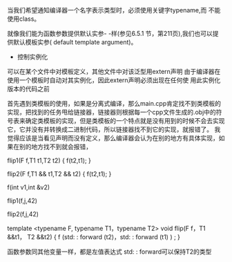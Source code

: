当我们希望通知编译器一个名字表示类型时，必须使用关键字typename,而
不能使用class。

就像我们能为函数参数提供默认实参- -样(参见6.5.1 节，第211页),我们也可以提
供默认模板实参( default template argument)。

- 控制实例化

可以在某个文件中对模板定义，其他文件中对该泛型用extern声明
由于编译器在使用一个模板时自动对其实例化，因此extern声明必须出现在任何使
用此实例化版本的代码之前





首先遇到类模板的使用，如果是分离式编译，那么main.cpp肯定找不到类模板的实现，把找到的任务甩给链接器，链接器则根据每一个cpp文件生成的.obj中的符号表来确定类模板的实现，但是类模板的一个特点就是没有用到的时候不会去实现它，它并没有并转换成二进制代码，所以链接器找不到它的实现，就报错了。
我觉得应该是当看见声明而没有定义，那么编译器会认为在别的地方有具体实现，如果在别的地方找不到就会报错，



flip1(F f,T1 t1,T2 t2)
{
 f(t2,t1);
}


flip2(F f,T1 && t1,T2 && t2)
{
 f(t2,t1);
}

f(int v1,int  &v2)

flip1(f,j,42)

flip2(f,j,42)

template <typename F, typename T1，typename T2>
void flip(F f，T1 &&t1， T2 &&t2)
{
f (std: : forward<T2> (t2)，std: : forward<Tl> (t1) ) ;
}

函数参数同其他变量一样，都是左值表达式
std: : forward<T2>可以保持T2的类型
